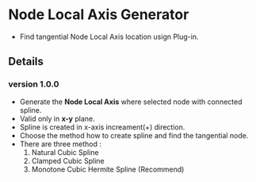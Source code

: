 # Node Local Axis Generator
- Find tangential Node Local Axis location usign Plug-in.
## Details
### version 1.0.0
- Generate the **Node Local Axis** where selected node with connected spline.
- Valid only in **x-y** plane.
- Spline is created in x-axis increament(+) direction.
- Choose the method how to create spline and find the tangential node.
- There are three method :
    1. Natural Cubic Spline
    2. Clamped Cubic Spline
    3. Monotone Cubic Hermite Spline (Recommend)